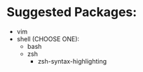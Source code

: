# Suggested Packages:
- vim
- shell (CHOOSE ONE):
    - bash
    - zsh
        - zsh-syntax-highlighting
